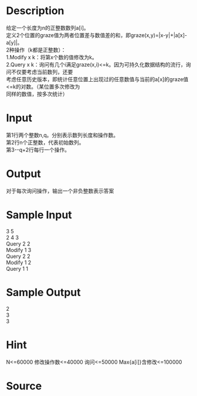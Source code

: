 
# Description

<div class="content"><div>
<div>给定一个长度为n的正整数数列a[i]。</div>
<div>定义2个位置的graze值为两者位置差与数值差的和，即graze(x,y)=|x-y|+|a[x]-a[y]|。</div>
<div>2种操作（k都是正整数）：</div>
<div>1.Modify x k：将第x个数的值修改为k。</div>
<div>2.Query x k：询问有几个i满足graze(x,i)&lt;=k。因为可持久化数据结构的流行，询问不仅要考虑当前数列，还要</div>
<div>考虑任意历史版本，即统计任意位置上出现过的任意数值与当前的a[x]的graze值&lt;=k的对数。（某位置多次修改为</div>
<div>同样的数值，按多次统计）</div>
</div></div>

# Input

<div class="content"><div>第1行两个整数n,q。分别表示数列长度和操作数。</div>
<div>第2行n个正整数，代表初始数列。</div>
<div>第3--q+2行每行一个操作。</div></div>

# Output

<div class="content"><p>对于每次询问操作，输出一个非负整数表示答案</p></div>

# Sample Input

<div class="content"><span class="sampledata">3 5<br/>
2 4 3<br/>
Query 2 2<br/>
Modify 1 3<br/>
Query 2 2<br/>
Modify 1 2<br/>
Query 1 1<br/>
</span></div>

# Sample Output

<div class="content"><span class="sampledata">2<br/>
3<br/>
3<br/>
</span></div>

# Hint

<div class="content"><p></p><p>N&lt;=60000 修改操作数&lt;=40000 询问&lt;=50000 Max{a[i]}含修改&lt;=100000</p><p></p></div>

# Source

<div class="content"><p><a href="problemset.php?search="></a></p></div>

